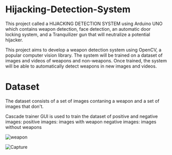 # Hijacking-Detection-System

This project called a HIJACKING DETECTION SYSTEM using Arduino UNO which contains weapon detection, face detection, an automatic door locking system, and a Tranquilizer gun that will neutralize a potential hijacker.

This project aims to develop a weapon detection system using OpenCV, a popular computer vision library. The system will be trained on a dataset of images and videos of weapons and non-weapons. Once trained, the system will be able to automatically detect weapons in new images and videos.

# Dataset
The dataset consists of a set of images contaning a weapon and a set of images that don't.

Cascade trainer GUI is used to train the dataset of positive and negative images:
positive images: images with weapon
negative images: images without weapons

![weapon](https://github.com/k8wi/Hijacking-Detection-System/assets/95972832/1a68f0f6-1531-4b79-b6a2-a9ad842746a5)


![Capture](https://github.com/k8wi/Hijacking-Detection-System/assets/95972832/75c1c0e4-2b6c-49cb-af00-f918a30b2024)
